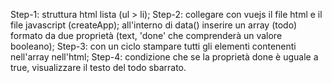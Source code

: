 <!-- Descrizione:
Rifare l’esercizio della to do list. Questa volta però ogni todo sarà un oggetto, formato da due proprietà:
text, una stringa che indica il testo del todo
done, un booleano (true/false) che indica se il todo è stato fatto oppure no
MILESTONE 1
Stampare all’interno di una lista HTML un item per ogni todo. Se la proprietà done è uguale a true, visualizzare il testo del todo sbarrato.
MILESTONE 2
Visualizzare a fianco ad ogni item ha una “x”: cliccando su di essa, il todo viene rimosso dalla lista.
MILESTONE 3
Predisporre un campo di input testuale e un pulsante “aggiungi”: cliccando sul pulsante, il testo digitato viene letto e utilizzato per creare un nuovo todo, che quindi viene aggiunto alla lista dei todo esistenti. -->



<!-- MILESTONE 1 -->
Step-1: struttura html lista (ul > li);
Step-2: collegare con vuejs il file html e il file javascript (createApp); all'interno di data() inserire un array (todo) formato da due proprietà (text, 'done' che comprenderà un valore booleano);
Step-3: con un ciclo stampare tutti gli elementi contenenti nell'array nell'html;
Step-4: condizione che se la proprietà done è uguale a true, visualizzare il testo del todo sbarrato.
 